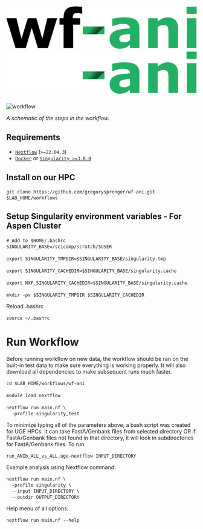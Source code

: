 # ![wf-ani](images/wf-ani_logo_light.png#gh-light-mode-only) ![wf-ani](images/wf-ani_logo_dark.png#gh-dark-mode-only)

![workflow](images/workflow_v1.0.0.svg)

_A schematic of the steps in the workflow._

## Requirements

- [`Nextflow`](https://www.nextflow.io/docs/latest/getstarted.html#installation) (`>=22.04.3`)
- [`Docker`](https://docs.docker.com/engine/installation/) or [`Singularity >=3.8.0`](https://www.sylabs.io/guides/3.0/user-guide/)

## Install on our HPC

```
git clone https://github.com/gregorysprenger/wf-ani.git $LAB_HOME/workflows
```

## Setup Singularity environment variables - For Aspen Cluster

```
# Add to $HOME/.bashrc
SINGULARITY_BASE=/scicomp/scratch/$USER

export SINGULARITY_TMPDIR=$SINGULARITY_BASE/singularity.tmp

export SINGULARITY_CACHEDIR=$SINGULARITY_BASE/singularity.cache

export NXF_SINGULARITY_CACHEDIR=$SINGULARITY_BASE/singularity.cache

mkdir -pv $SINGULARITY_TMPDIR $SINGULARITY_CACHEDIR
```

Reload .bashrc

```
source ~/.bashrc
```

# Run Workflow

Before running workflow on new data, the workflow should be ran on the built-in test data to make sure everything is working properly. It will also download all dependencies to make subsequent runs much faster.

```
cd $LAB_HOME/workflows/wf-ani

module load nextflow

nextflow run main.nf \
  -profile singularity,test
```

To minimize typing all of the parameters above, a bash script was created for UGE HPCs. It can take FastA/Genbank files from selected directory OR if FastA/Genbank files not found in that directory, it will look in subdirectories for FastA/Genbank files. To run:

```
run_ANIb_ALL_vs_ALL.uge-nextflow INPUT_DIRECTORY
```

Example analysis using Nextflow command:

```
nextflow run main.nf \
  -profile singularity \
  --input INPUT_DIRECTORY \
  --outdir OUTPUT_DIRECTORY
```

Help menu of all options:

```
nextflow run main.nf --help
```
